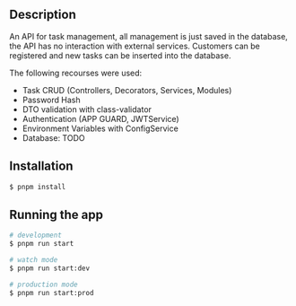 ## Description
An API for task management, all management is just saved in the database, the API has no interaction with external services. Customers can be registered and new tasks can be inserted into the database.

The following recourses were used:
- Task CRUD (Controllers, Decorators, Services, Modules)
- Password Hash
- DTO validation with class-validator
- Authentication (APP GUARD, JWTService)
- Environment Variables with ConfigService
- Database: TODO

## Installation

```bash
$ pnpm install
```

## Running the app

```bash
# development
$ pnpm run start

# watch mode
$ pnpm run start:dev

# production mode
$ pnpm run start:prod
```

